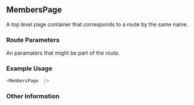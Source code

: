 ## MembersPage
A top level page container that corresponds to a route by the same name.

### Route Parameters
An paramaters that might be part of the route.

### Example Usage

```js
<MembersPage  />
```


### Other Information
